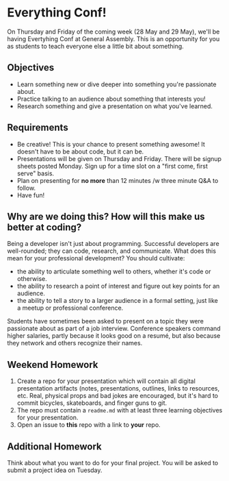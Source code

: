 # Everything Conf!

On Thursday and Friday of the coming week (28 May and 29 May), we'll be having Evertyhing Conf at General Assembly. This is an opportunity for you as students to teach everyone else a little bit about something.

## Objectives

- Learn something new or dive deeper into something you're passionate about.
- Practice talking to an audience about something that interests you!
- Research something and give a presentation on what you've learned.

## Requirements

- Be creative! This is your chance to present something awesome! It doesn't have to be about code, but it can be.
- Presentations will be given on Thursday and Friday. There will be signup sheets posted Monday. Sign up for a time slot on a "first come, first serve" basis.
- Plan on presenting for **no more** than 12 minutes /w three minute Q&A to follow.
- Have fun!

## Why are we doing this? How will this make us better at coding?

Being a developer isn't just about programming. Successful developers are well-rounded; they can code, research, and communicate. What does this mean for your professional development? You should cultivate:

  - the ability to articulate something well to others, whether it's code or otherwise.
  - the ability to research a point of interest and figure out key points for an audience.
  - the ability to tell a story to a larger audience in a formal setting, just like a meetup or professional conference.

Students have sometimes been asked to present on a topic they were passionate about as part of a job interview. Conference speakers command higher salaries, partly because it looks good on a resumé, but also because they network and others recognize their names.

## Weekend Homework
1. Create a repo for your presentation which will contain all digital presentation artifacts (notes, presentations, outlines, links to resources, etc. Real, physical props and bad jokes are encouraged, but it's hard to commit bicycles, skateboards, and finger guns to git.
1. The repo must contain a `readme.md` with at least three learning objectives for your presentation.
1. Open an issue to **this** repo with a link to **your** repo.

## Additional Homework
Think about what you want to do for your final project. You will be asked to submit a project idea on Tuesday.
